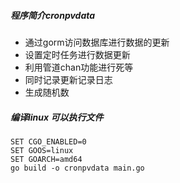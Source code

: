 ##### 程序简介cronpvdata

- 通过gorm访问数据库进行数据的更新
- 设置定时任务进行数据更新
- 利用管道chan功能进行死等
- 同时记录更新记录日志
- 生成随机数


##### 编译linux 可以执行文件
~~~
SET CGO_ENABLED=0
SET GOOS=linux
SET GOARCH=amd64
go build -o cronpvdata main.go
~~~